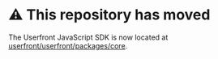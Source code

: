 # ⚠️ This repository has moved

The Userfront JavaScript SDK is now located at [userfront/userfront/packages/core](https://github.com/userfront/userfront/tree/main/packages/core).